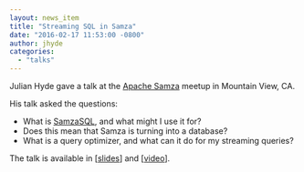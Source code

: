 ```yaml
---
layout: news_item
title: "Streaming SQL in Samza"
date: "2016-02-17 11:53:00 -0800"
author: jhyde
categories:
  - "talks"
---
```


<!--
{% comment %}
Licensed to the Apache Software Foundation (ASF) under one or more
contributor license agreements.  See the NOTICE file distributed with
this work for additional information regarding copyright ownership.
The ASF licenses this file to you under the Apache License, Version 2.0
(the "License"); you may not use this file except in compliance with
the License.  You may obtain a copy of the License at

http://www.apache.org/licenses/LICENSE-2.0

Unless required by applicable law or agreed to in writing, software
distributed under the License is distributed on an "AS IS" BASIS,
WITHOUT WARRANTIES OR CONDITIONS OF ANY KIND, either express or implied.
See the License for the specific language governing permissions and
limitations under the License.
{% endcomment %}
-->

Julian Hyde gave a talk at the [Apache Samza](https://samza.apache.org/) meetup in Mountain View, CA.

His talk asked the questions:

* What is [SamzaSQL](https://github.com/milinda/samza-sql), and what might I use it for?
* Does this mean that Samza is turning into a database?
* What is a query optimizer, and what can it do for my streaming queries?

The talk is available in [[slides](https://www.slideshare.net/julianhyde/streaming-sql)] and [[video](https://www.ustream.tv/recorded/83322450#to00:55:48)].
